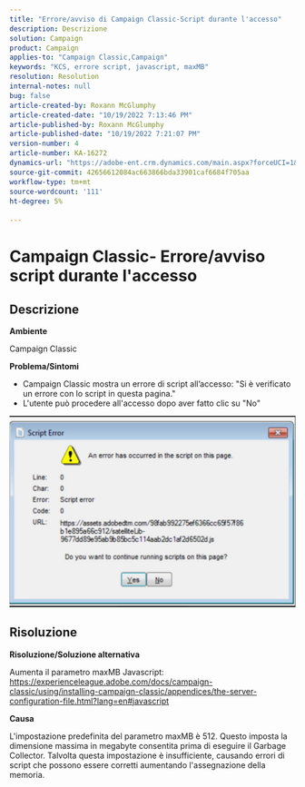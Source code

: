 ```yaml
---
title: "Errore/avviso di Campaign Classic-Script durante l'accesso"
description: Descrizione
solution: Campaign
product: Campaign
applies-to: "Campaign Classic,Campaign"
keywords: "KCS, errore script, javascript, maxMB"
resolution: Resolution
internal-notes: null
bug: false
article-created-by: Roxann McGlumphy
article-created-date: "10/19/2022 7:13:46 PM"
article-published-by: Roxann McGlumphy
article-published-date: "10/19/2022 7:21:07 PM"
version-number: 4
article-number: KA-16272
dynamics-url: "https://adobe-ent.crm.dynamics.com/main.aspx?forceUCI=1&pagetype=entityrecord&etn=knowledgearticle&id=5216fb24-e24f-ed11-bba2-00224808679b"
source-git-commit: 42656612084ac663866bda33901caf6684f705aa
workflow-type: tm+mt
source-wordcount: '111'
ht-degree: 5%

---
```


# Campaign Classic- Errore/avviso script durante l&#39;accesso

## Descrizione


<b>Ambiente</b>

Campaign Classic

<b>Problema/Sintomi</b>

- Campaign Classic mostra un errore di script all’accesso: &quot;Si è verificato un errore con lo script in questa pagina.&quot;
- L&#39;utente può procedere all&#39;accesso dopo aver fatto clic su &quot;No&quot;


![](assets/___4d77ab25-e34f-ed11-bba2-00224808679b___.jpeg)


## Risoluzione


<b>Risoluzione/Soluzione alternativa</b>

Aumenta il parametro maxMB Javascript: https://experienceleague.adobe.com/docs/campaign-classic/using/installing-campaign-classic/appendices/the-server-configuration-file.html?lang=en#javascript

<b>Causa</b>

L&#39;impostazione predefinita del parametro maxMB è 512. Questo imposta la dimensione massima in megabyte consentita prima di eseguire il Garbage Collector. Talvolta questa impostazione è insufficiente, causando errori di script che possono essere corretti aumentando l&#39;assegnazione della memoria.

